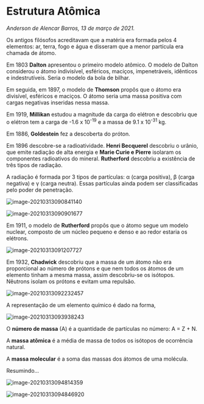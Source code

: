 # Estrutura Atômica

*Anderson de Alencar Barros, 13 de março de 2021.*

Os antigos filósofos acreditavam que a matéria era formada pelos 4 elementos: ar, terra, fogo e água e disseram que a menor partícula era chamada de átomo.

Em 1803 **Dalton** apresentou o primeiro modelo atômico.  O modelo de Dalton considerou o átomo indivisível, esféricos, maciços, impenetráveis, idênticos e indestrutíveis. Seria o modelo da bola de bilhar.

Em seguida, em 1897, o modelo de **Thomson** propôs que o átomo era divisível, esféricos e maciços. O átomo seria uma massa positiva com cargas negativas inseridas nessa massa.  

Em 1919, **Millikan** estudou a magnitude da carga do elétron e descobriu que o elétron tem a carga de -1.6 x 10<sup>-19</sup> e a massa de 9.1 x 10<sup>-31</sup> kg.

Em 1886, **Goldestein** fez a descoberta do próton.

Em 1896 descobre-se a radioatividade. **Henri Becquerel** descobriu o urânio, que emite radiação de alta energia e **Marie Curie e Pierre** isolaram os componentes radioativos do mineral. **Rutherford** descobriu a existência de três tipos de radiação.

A radiação é formada por 3 tipos de partículas: &alpha; (carga positiva), &beta; (carga negativa) e &gamma; (carga neutra). Essas partículas ainda podem ser classificadas pelo poder de penetração.

![image-20210313090841140](../attachments/image-20210313090841140.png)

![image-20210313090901677](../attachments/image-20210313090901677.png)

Em 1911, o modelo de **Rutherford** propôs que o átomo segue um modelo nuclear, composto de um núcleo pequeno e denso e ao redor estaria os elétrons.

![image-20210313091207727](../attachments/image-20210313091207727.png)

Em 1932, **Chadwick** descobriu que a massa de um átomo não era proporcional ao número de prótons e que nem todos os átomos de um elemento tinham   a mesma massa, assim descobriu-se os isótopos. Nêutrons isolam os prótons e evitam uma repulsão.

![image-20210313092232457](../attachments/image-20210313092232457.png)

A representação de um elemento químico é dado na forma,

![image-20210313093938243](../attachments/image-20210313093938243.png)

O **número de massa** (A) é a quantidade de partículas no número: A = Z + N.

A **massa atômica** é a média de massa de todos os isótopos de ocorrência natural. 

A **massa molecular** é a soma das massas dos átomos de uma molécula.

Resumindo...

![image-20210313094814359](../attachments/image-20210313094814359.png)

![image-20210313094846920](../attachments/image-20210313094846920.png)